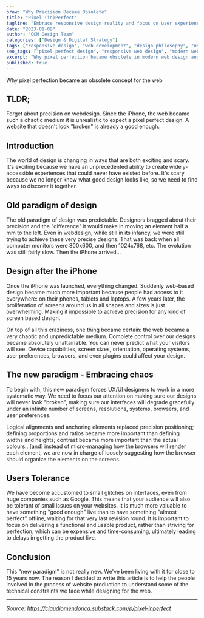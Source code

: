 ```yaml
---
brow: "Why Precision Became Obsolete"
title: "Pixel (in)Perfect"
tagline: "Embrace responsive design reality and focus on user experience over pixel-perfect accuracy"
date: "2023-01-09"
author: "CCM Design Team"
categories: ["Design & Digital Strategy"]
tags: ["responsive design", "web development", "design philosophy", "user experience"]
seo_tags: ["pixel perfect design", "responsive web design", "modern web development", "design flexibility", "mobile web design", "web design philosophy", "user experience design", "adaptive design"]
excerpt: "Why pixel perfection became obsolete in modern web design and how embracing flexibility improves user experience across devices."
published: true
---
```


Why pixel perfection became an obsolete concept for the web

## TLDR;

Forget about precision on webdesign. Since the iPhone, the web became such a chaotic medium it is unrealistic to expect a pixel perfect design. A website that doesn't look "broken" is already a good enough.

## Introduction

The world of design is changing in ways that are both exciting and scary. It's exciting because we have an unprecedented ability to create widely-accessible experiences that could never have existed before. It's scary because we no longer know what good design looks like, so we need to find ways to discover it together.

## Old paradigm of design

The old paradigm of design was predictable. Designers bragged about their precision and the "difference" it would make in moving an element half a mm to the left. Even in webdesign, while still in its infancy, we were still trying to achieve these very precise designs. That was back when all computer monitors were 800x600, and then 1024x768, etc. The evolution was still fairly slow. Then the iPhone arrived…

## Design after the iPhone

Once the iPhone was launched, everything changed. Suddenly web-based design became much more important because people had access to it everywhere: on their phones, tablets and laptops. A few years later, the proliferation of screens around us in all shapes and sizes is just overwhelming. Making it impossible to achieve precision for any kind of screen based design.

On top of all this craziness, one thing became certain: the web became a very chaotic and unpredictable medium. Complete control over our designs became absolutely unattainable. You can never predict what your visitors will see. Device capabilities, screen sizes, orientation, operating systems, user preferences, browsers, and even plugins could affect your design.

## The new paradigm - Embracing chaos

To begin with, this new paradigm forces UX/UI designers to work in a more systematic way. We need to focus our attention on making sure our designs will never look "broken", making sure our interfaces will degrade gracefully under an infinite number of screens, resolutions, systems, browsers, and user preferences.

Logical alignments and anchoring elements replaced precision positioning; defining proportions and ratios became more important than defining widths and heights; contrast became more important than the actual colours...[and] instead of micro-managing how the browsers will render each element, we are now in charge of loosely suggesting how the browser should organize the elements on the screens.

## Users Tolerance

We have become accustomed to small glitches on interfaces, even from huge companies such as Google. This means that your audience will also be tolerant of small issues on your websites. It is much more valuable to have something "good enough" live than to have something "almost perfect" offline, waiting for that very last revision round. It is important to focus on delivering a functional and usable product, rather than striving for perfection, which can be expensive and time-consuming, ultimately leading to delays in getting the product live.

## Conclusion

This "new paradigm" is not really new. We've been living with it for close to 15 years now. The reason I decided to write this article is to help the people involved in the process of website production to understand some of the technical constraints we face while designing for the web.

---

*Source: https://claudiomendonca.substack.com/p/pixel-inperfect*
